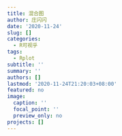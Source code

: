 ```yaml
---
title: 混合图
author: 庄闪闪
date: '2020-11-24'
slug: []
categories:
  - R可视乎
tags:
  - Rplot
subtitle: ''
summary: ''
authors: []
lastmod: '2020-11-24T21:20:03+08:00'
featured: no
image:
  caption: ''
  focal_point: ''
  preview_only: no
projects: []
---
```

